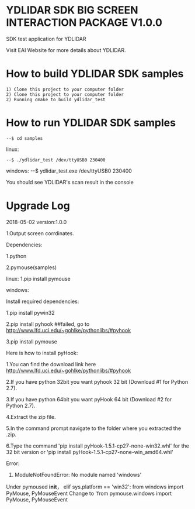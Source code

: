 YDLIDAR SDK BIG SCREEN INTERACTION PACKAGE V1.0.0
=====================================================================

SDK test application for YDLIDAR

Visit EAI Website for more details about YDLIDAR.

How to build YDLIDAR SDK samples
=====================================================================
    1) Clone this project to your computer folder
    2) Clone this project to your computer folder
    2) Running cmake to build ydlidar_test
    
How to run YDLIDAR SDK samples
=====================================================================
    --$ cd samples

linux:

    --$ ./ydlidar_test /dev/ttyUSB0 230400

windows:
    --$ ydlidar_test.exe /dev/ttyUSB0 230400

You should see YDLIDAR's scan result in the console


Upgrade Log
=====================================================================

2018-05-02 version:1.0.0

   1.Output screen corrdinates.

Dependencies:

1.python 

2.pymouse(samples)

linux:
   1.pip install pymouse


windows:

Install required dependencies:

   1.pip install pywin32
  
   2.pip install pyhook ##failed, go to http://www.lfd.uci.edu/~gohlke/pythonlibs/#pyhook

   3.pip install pymouse

Here is how to install pyHook:

   1.You can find the download link here http://www.lfd.uci.edu/~gohlke/pythonlibs/#pyhook

   2.If you have python 32bit you want pyhook 32 bit (Download #1 for Python 2.7).

   3.If you have python 64bit you want pyHook 64 bit (Download #2 for Python 2.7).

   4.Extract the zip file.

   5.In the command prompt navigate to the folder where you extracted the .zip.

   6.Type the command 'pip install pyHook-1.5.1-cp27-none-win32.whl' for the 32 bit version or 'pip install pyHook-1.5.1-cp27-none-win_amd64.whl'


Error:

   1. ModuleNotFoundError: No module named 'windows'

   Under pymoused __init__，
	elif sys.platform == 'win32':
		from windows import PyMouse, PyMouseEvent
   Change to 'from pymouse.windows import PyMouse, PyMouseEvent

